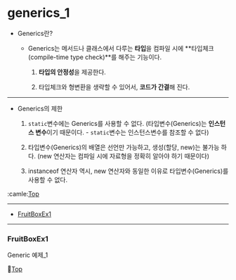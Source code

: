 # generics_1

* Generics란?

	* Generics는 메서드나 클래스에서 다루는 **타입**을 컴파일 시에 **타입체크(compile-time type check)**를 해주는 기능이다.

		1. **타입의 안정성**을 제공한다.
	
		1. 타입체크와 형변환을 생략할 수 있어서, **코드가 간결**해 진다.
	
---

* Generics의 제한

	1. ``static``변수에는 Generics를 사용할 수 없다.
	(타입변수(Generics)는 **인스턴스 변수**이기 때문이다. - ``static``변수는 인스턴스변수를 참조할 수 없다)
	
	1. 타입변수(Generics)의 배열은 선언만 가능하고, 생성(할당, new)는 불가능 하다.
	(new 연산자는 컴파일 시에 자료형을 정확히 알아야 하기 때문이다)
	
	1. instanceof 연산자 역시, new 연산자와 동일한 이유로 타입변수(Generics)를 사용할 수 없다.
	
:camle:[Top](#generics_1)
	
---

* [FruitBoxEx1](#fruitboxex1)

---

### FruitBoxEx1

Generic 예제_1

:camel:[Top](#generics_1)
